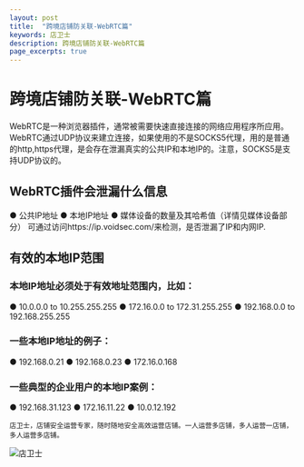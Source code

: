 ```yaml
---
layout: post
title:  "跨境店铺防关联-WebRTC篇"
keywords: 店卫士
description: 跨境店铺防关联-WebRTC篇
page_excerpts: true
---
```


# 跨境店铺防关联-WebRTC篇
WebRTC是一种浏览器插件，通常被需要快速直接连接的网络应用程序所应用。WebRTC通过UDP协议来建立连接，如果使用的不是SOCKS5代理，用的是普通的http,https代理，是会存在泄漏真实的公共IP和本地IP的。注意，SOCKS5是支持UDP协议的。
## WebRTC插件会泄漏什么信息
● 公共IP地址
● 本地IP地址
● 媒体设备的数量及其哈希值（详情见媒体设备部分）
可通过访问https://ip.voidsec.com/来检测，是否泄漏了IP和内网IP.
## 有效的本地IP范围
### 本地IP地址必须处于有效地址范围内，比如：
● 10.0.0.0 to 10.255.255.255
● 172.16.0.0 to 172.31.255.255
● 192.168.0.0 to 192.168.255.255
### 一些本地IP地址的例子：
● 192.168.0.21
● 192.168.0.23
● 172.16.0.168
### 一些典型的企业用户的本地IP案例：
● 192.168.31.123
● 172.16.11.22
● 10.0.12.192

```
店卫士，店铺安全运营专家，随时随地安全高效运营店铺。一人运营多店铺，多人运营一店铺，多人运营多店铺。
```

![店卫士]({{site.baseurl}}/assets/banner.png)

